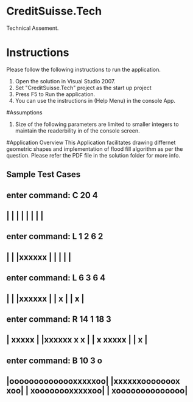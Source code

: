 # CreditSuisse.Tech
Technical Assement.

# Instructions
Please follow the following instructions to run the application.

1) Open the solution in Visual Studio 2007.
2) Set "CreditSuisse.Tech" project as the start up project
3) Press F5 to Run the application.
4) You can use the instructions in (Help Menu) in the console App.

#Assumptions
1) Size of the  following parameters are limited to smaller integers to maintain the readerbility in of the console screen.

#Application Overview
This Application facilitates  drawing differnet geometric shapes and implementation of flood fill algorithm  as per the question.
Please refer the PDF file in the solution folder for more info.
## Sample Test Cases

enter command: C 20 4
----------------------
|                    |
|                    |
|                    |
|                    |
----------------------

enter command: L 1 2 6 2
----------------------
|                    |
|xxxxxx              |
|                    |
|                    |
----------------------

enter command: L 6 3 6 4
----------------------
|                    |
|xxxxxx              |
|     x              |
|     x              |
----------------------

enter command: R 14 1 18 3
----------------------
|             xxxxx  |
|xxxxxx       x   x  |
|     x       xxxxx  |
|     x              |
----------------------

enter command: B 10 3 o
----------------------
|oooooooooooooxxxxxoo|
|xxxxxxooooooox   xoo|
|     xoooooooxxxxxoo|
|     xoooooooooooooo|
----------------------
